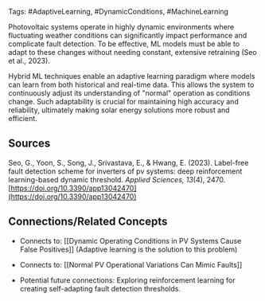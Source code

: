Tags: #AdaptiveLearning, #DynamicConditions, #MachineLearning

Photovoltaic systems operate in highly dynamic environments where fluctuating weather conditions can significantly impact performance and complicate fault detection. 
To be effective, ML models must be able to adapt to these changes without needing constant, extensive retraining (Seo et al., 2023).

Hybrid ML techniques enable an adaptive learning paradigm where models can learn from both historical and real-time data. 
This allows the system to continuously adjust its understanding of "normal" operation as conditions change. 
Such adaptability is crucial for maintaining high accuracy and reliability, ultimately making solar energy solutions more robust and efficient.

## Sources

Seo, G., Yoon, S., Song, J., Srivastava, E., & Hwang, E. (2023). Label-free fault detection scheme for inverters of pv systems: deep reinforcement learning-based dynamic threshold. _Applied Sciences, 13_(4), 2470. [https://doi.org/10.3390/app13042470](https://doi.org/10.3390/app13042470)

## Connections/Related Concepts

- Connects to: [[Dynamic Operating Conditions in PV Systems Cause False Positives]] (Adaptive learning is the solution to this problem)
    
- Connects to: [[Normal PV Operational Variations Can Mimic Faults]]
    
- Potential future connections: Exploring reinforcement learning for creating self-adapting fault detection thresholds.